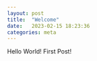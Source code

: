 ```yaml
---
layout: post
title:  "Welcome"
date:   2023-02-15 18:23:36
categories: meta
---
```

Hello World!  First Post!
